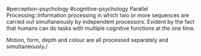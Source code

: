 #perception-psychology #cognitive-psychology 
Parallel Processing::Information processing in which two or more sequences are carried out simultaneously by independent processors. Evident by the fact that humans can do tasks with multiple cognitive functions at the one time. 
<!--SR:!2024-02-05,3,250-->


Motion, form, depth and colour are all processed separately and simultaneously./